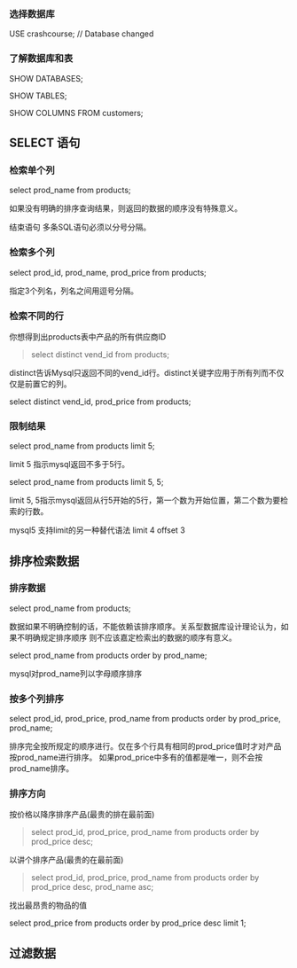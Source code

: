 ### 选择数据库

USE crashcourse; // Database changed

### 了解数据库和表

SHOW DATABASES;

SHOW TABLES;

SHOW COLUMNS FROM customers;

## SELECT 语句

### 检索单个列

select prod_name from products;

如果没有明确的排序查询结果，则返回的数据的顺序没有特殊意义。

结束语句 多条SQL语句必须以分号分隔。 

### 检索多个列

select prod_id, prod_name, prod_price from products;

指定3个列名，列名之间用逗号分隔。

### 检索不同的行

你想得到出products表中产品的所有供应商ID

> select distinct vend_id from products;

distinct告诉Mysql只返回不同的vend_id行。distinct关键字应用于所有列而不仅仅是前置它的列。

select distinct vend_id, prod_price from products;

### 限制结果

select prod_name from products limit 5; 

limit 5 指示mysql返回不多于5行。

select prod_name from products limit 5, 5;

limit 5, 5指示mysql返回从行5开始的5行，第一个数为开始位置，第二个数为要检索的行数。

mysql5 支持limit的另一种替代语法 limit 4 offset 3 

## 排序检索数据

### 排序数据

select prod_name from products;

数据如果不明确控制的话，不能依赖该排序顺序。关系型数据库设计理论认为，如果不明确规定排序顺序
则不应该嘉定检索出的数据的顺序有意义。

select prod_name from products order by prod_name;

mysql对prod_name列以字母顺序排序  

### 按多个列排序

select prod_id, prod_price, prod_name from products order by prod_price, prod_name;

排序完全按所规定的顺序进行。仅在多个行具有相同的prod_price值时才对产品按prod_name进行排序。
如果prod_price中多有的值都是唯一，则不会按prod_name排序。

### 排序方向

按价格以降序排序产品(最贵的排在最前面)

> select prod_id, prod_price, prod_name from products order by prod_price desc;

以讲个排序产品(最贵的在最前面)

> select prod_id, prod_price, prod_name from products order by prod_price desc, prod_name asc;

找出最昂贵的物品的值

select prod_price from products order by prod_price desc limit 1;

## 过滤数据
